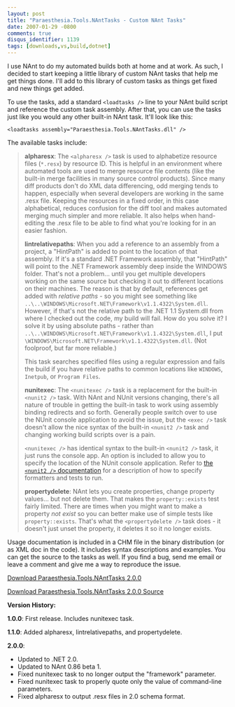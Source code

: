 ```yaml
---
layout: post
title: "Paraesthesia.Tools.NAntTasks - Custom NAnt Tasks"
date: 2007-01-29 -0800
comments: true
disqus_identifier: 1139
tags: [downloads,vs,build,dotnet]
---
```

I use NAnt to do my automated builds both at home and at work. As such,
I decided to start keeping a little library of custom NAnt tasks that
help me get things done. I'll add to this library of custom tasks as
things get fixed and new things get added.

 To use the tasks, add a standard `<loadtasks />` line to your NAnt
build script and reference the custom task assembly. After that, you can
use the tasks just like you would any other built-in NAnt task. It'll
look like this:

 `<loadtasks assembly="Paraesthesia.Tools.NAntTasks.dll" />`

 The available tasks include:

>
> **alpharesx**: The `<alpharesx />` task is used to alphabetize
> resource files (`*.resx`) by resource ID. This is helpful in an
> environment where automated tools are used to merge resource file
> contents (like the built-in merge facilities in many source control
> products). Since many diff products don't do XML data differencing,
> odd merging tends to happen, especially when several developers are
> working in the same .resx file. Keeping the resources in a fixed
> order, in this case alphabetical, reduces confusion for the diff tool
> and makes automated merging much simpler and more reliable. It also
> helps when hand-editing the .resx file to be able to find what you're
> looking for in an easier fashion.
>
>
> **lintrelativepaths**: When you add a reference to an assembly from a
> project, a "HintPath" is added to point to the location of that
> assembly. If it's a standard .NET Framework assembly, that "HintPath"
> will point to the .NET Framework assembly deep inside the WINDOWS
> folder. That's not a problem... until you get multiple developers
> working on the same source but checking it out to different locations
> on their machines. The reason is that by default, references get added
> with *relative paths* - so you might see something like
> `..\..\WINDOWS\Microsoft.NET\Framework\v1.1.4322\System.dll`. However,
> if that's not the relative path to the .NET 1.1 System.dll from where
> I checked out the code, my build will fail. How do you solve it? I
> solve it by using absolute paths - rather than
> `..\..\WINDOWS\Microsoft.NET\Framework\v1.1.4322\System.dll`, I put
> `\WINDOWS\Microsoft.NET\Framework\v1.1.4322\System.dll`. (Not
> foolproof, but far more reliable.)
>
> This task searches specified files using a regular expression and
> fails the build if you have relative paths to common locations like
> `WINDOWS`, `Inetpub`, or `Program Files`.
>
>
> **nunitexec**: The `<nunitexec />` task is a replacement for the
> built-in `<nunit2 />` task. With NAnt and NUnit versions changing,
> there's all nature of trouble in getting the built-in task to work
> using assembly binding redirects and so forth. Generally people switch
> over to use the NUnit console application to avoid the issue, but the
> `<exec />` task doesn't allow the nice syntax of the built-in
> `<nunit2 />` task and changing working build scripts over is a pain.
>
> `<nunitexec />` has identical syntax to the built-in `<nunit2 />`
> task, it just runs the console app. An option is included to allow you
> to specify the location of the NUnit console application. Refer to
> [the `<nunit2 />`
> documentation](http://nant.sourceforge.net/release/latest/help/tasks/nunit2.html)
> for a description of how to specify formatters and tests to run.
>
>
> **propertydelete**: NAnt lets you create properties, change property
> values... but not delete them. That makes the `property::exists` test
> fairly limited. There are times when you might want to make a property
> *not exist* so you can better make use of simple tests like
> `property::exists`. That's what the `<propertydelete />` task does -
> it doesn't just unset the property, it deletes it so it no longer
> exists.

 Usage documentation is included in a CHM file in the binary
distribution (or as XML doc in the code). It includes syntax
descriptions and examples. You can get the source to the tasks as well.
If you find a bug, send me email or leave a comment and give me a way to
reproduce the issue.

[Download Paraesthesia.Tools.NAntTasks
2.0.0](https://github.com/tillig/nant-tasks/releases/download/v2.0.0/Paraesthesia.Tools.NAntTasks_2.0.0.0.zip)

[Download Paraesthesia.Tools.NAntTasks 2.0.0
Source](https://github.com/tillig/nant-tasks/archive/v2.0.0.zip)

 **Version History:**

 **1.0.0**: First release. Includes nunitexec task.

 **1.1.0**: Added alpharesx, lintrelativepaths, and propertydelete.

 **2.0.0**:

- Updated to .NET 2.0.
- Updated to NAnt 0.86 beta 1.
- Fixed nunitexec task to no longer output the "framework" parameter.
- Fixed nunitexec task to properly quote only the value of
    command-line parameters.
- Fixed alpharesx to output .resx files in 2.0 schema format.
